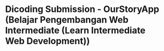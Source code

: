 # Dicoding Submission - OurStoryApp (Belajar Pengembangan Web Intermediate (Learn Intermediate Web Development))
